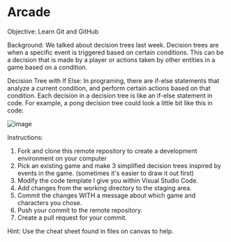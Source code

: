 # Arcade
Objective: Learn Git and GitHub

Background:
We talked about decision trees last week. Decision trees are when a specific event is triggered based on certain conditions. This can be a decision that is made by a player or actions taken by other entities in a game based on a condition. 

Decision Tree with If Else:
In programing, there are if-else statements that analyze a current condition, and perform certain actions based on that condition. Each decision in a decision tree is like an if-else statement in code. For example, a pong decision tree could look a little bit like this in code:

![image](https://user-images.githubusercontent.com/90575873/133648648-cdc6d0b6-1386-4dc9-ab68-84af35ddcdfc.png)

Instructions:
1. Fork and clone this remote repository to create a development environment on your computer
2. Pick an existing game and make 3 simplified decision trees inspired by events in the game. (sometimes it's easier to draw it out first)
3. Modify the code template I give you within Visual Studio Code. 
4. Add changes from the working directory to the staging area. 
5. Commit the changes WITH a message about which game and characters you chose.
6. Push your commit to the remote repository. 
7. Create a pull request for your commit. 

Hint: Use the cheat sheet found in files on canvas to help. 
